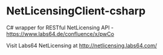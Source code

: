 NetLicensingClient-csharp
=========================

C# wrapper for RESTful NetLicensing API - https://www.labs64.de/confluence/x/pwCo

Visit Labs64 NetLicensing at http://netlicensing.labs64.com/
